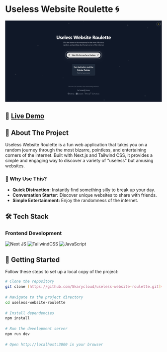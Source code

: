 # Useless Website Roulette 🌀

![Useless Website Roulette Banner](https://github.com/Skarycloud/useless-website-roulette/blob/master/useless-website-roulette.png)

## 🔗 [Live Demo](https://useless-website-roulette.vercel.app/)

## 🚀 About The Project

Useless Website Roulette is a fun web application that takes you on a random journey through the most bizarre, pointless, and entertaining corners of the internet. Built with Next.js and Tailwind CSS, it provides a simple and engaging way to discover a variety of "useless" but amusing websites.

### 🌟 Why Use This?

-   **Quick Distraction:** Instantly find something silly to break up your day.
-   **Conversation Starter:** Discover unique websites to share with friends.
-   **Simple Entertainment:** Enjoy the randomness of the internet.

## 🛠️ Tech Stack

### Frontend Development

![Next JS](https://img.shields.io/badge/Next-black?style=for-the-badge&logo=next.js&logoColor=white)
![TailwindCSS](https://img.shields.io/badge/tailwindcss-%2338B2AC.svg?style=for-the-badge&logo=tailwind-css&logoColor=white)
![JavaScript](https://img.shields.io/badge/javascript-%23323330.svg?style=for-the-badge&logo=javascript&logoColor=%23F7DF1E)

## 🚀 Getting Started

Follow these steps to set up a local copy of the project:

```bash
# Clone the repository
git clone [https://github.com/Skarycloud/useless-website-roulette.git](https://github.com/Skarycloud/useless-website-roulette.git)

# Navigate to the project directory
cd useless-website-roulette

# Install dependencies
npm install

# Run the development server
npm run dev

# Open http://localhost:3000 in your browser
